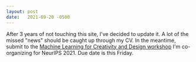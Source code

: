 ```yaml
---
layout: post
date:   2021-09-20 -0500
---
```

After 3 years of not touching this site, I've decided to update it. A lot of the missed "news" should be caught up through my CV. In the meantime, submit to the [Machine Learning for Creativity and Design workshop](https://neuripscreativityworkshop.github.io/2021/) I'm co-organizing for NeurIPS 2021. Due date is this Friday.
